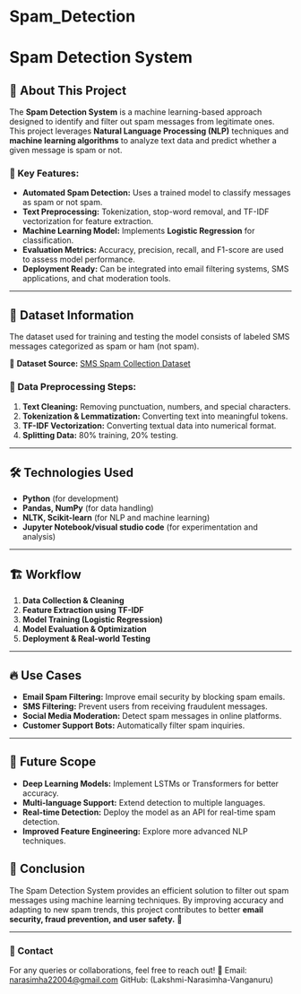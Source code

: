 # Spam_Detection
# Spam Detection System

## 📌 About This Project
The **Spam Detection System** is a machine learning-based approach designed to identify and filter out spam messages from legitimate ones. This project leverages **Natural Language Processing (NLP)** techniques and **machine learning algorithms** to analyze text data and predict whether a given message is spam or not.

### 🔹 Key Features:
- **Automated Spam Detection:** Uses a trained model to classify messages as spam or not spam.
- **Text Preprocessing:** Tokenization, stop-word removal, and TF-IDF vectorization for feature extraction.
- **Machine Learning Model:** Implements **Logistic Regression** for classification.
- **Evaluation Metrics:** Accuracy, precision, recall, and F1-score are used to assess model performance.
- **Deployment Ready:** Can be integrated into email filtering systems, SMS applications, and chat moderation tools.

---

## 📂 Dataset Information
The dataset used for training and testing the model consists of labeled SMS messages categorized as spam or ham (not spam).

📌 **Dataset Source:** [SMS Spam Collection Dataset](https://www.kaggle.com/datasets/uciml/sms-spam-collection-dataset)

### 🔹 Data Preprocessing Steps:
1. **Text Cleaning:** Removing punctuation, numbers, and special characters.
2. **Tokenization & Lemmatization:** Converting text into meaningful tokens.
3. **TF-IDF Vectorization:** Converting textual data into numerical format.
4. **Splitting Data:** 80% training, 20% testing.

---

## 🛠️ Technologies Used
- **Python** (for development)
- **Pandas, NumPy** (for data handling)
- **NLTK, Scikit-learn** (for NLP and machine learning)
- **Jupyter Notebook/visual studio code** (for experimentation and analysis)

---

## 🏗️ Workflow
1. **Data Collection & Cleaning**
2. **Feature Extraction using TF-IDF**
3. **Model Training (Logistic Regression)**
4. **Model Evaluation & Optimization**
5. **Deployment & Real-world Testing**

---

## 🔥 Use Cases
- **Email Spam Filtering:** Improve email security by blocking spam emails.
- **SMS Filtering:** Prevent users from receiving fraudulent messages.
- **Social Media Moderation:** Detect spam messages in online platforms.
- **Customer Support Bots:** Automatically filter spam inquiries.

---

## 🚀 Future Scope
- **Deep Learning Models:** Implement LSTMs or Transformers for better accuracy.
- **Multi-language Support:** Extend detection to multiple languages.
- **Real-time Detection:** Deploy the model as an API for real-time spam detection.
- **Improved Feature Engineering:** Explore more advanced NLP techniques.



## 📜 Conclusion
The Spam Detection System provides an efficient solution to filter out spam messages using machine learning techniques. By improving accuracy and adapting to new spam trends, this project contributes to better **email security, fraud prevention, and user safety.** 🚀

---

### 📩 Contact
For any queries or collaborations, feel free to reach out!
📧 Email: narasimha22004@gmail.com
GitHub: (Lakshmi-Narasimha-Vanganuru)


